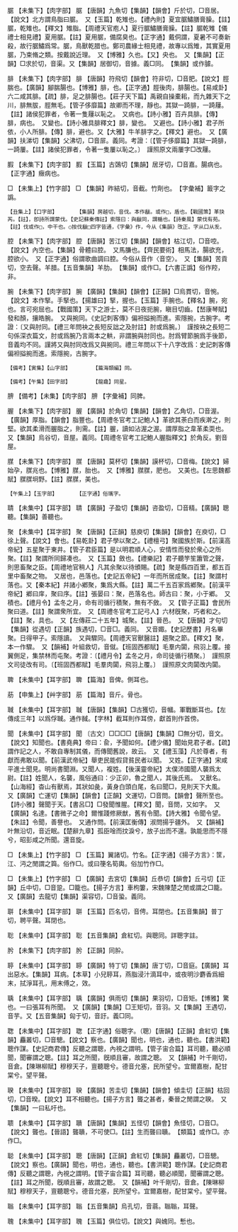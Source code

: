 <!-- { "loadSidebar": true } -->
腒	【未集下】【肉字部】	腒	【唐韻】九魚切【集韻】【韻會】斤於切，□音居。【說文】北方謂鳥脂曰腒。　又【玉篇】乾雉也。【禮內則】夏宜腒鱐膳膏臊。【註】腒，乾雉也。【釋文】雉脂。【周禮天官庖人】夏行腒鱐膳膏臊。【註】腒乾雉【儀禮士相見禮】夏用腒。【註】夏用腒，備腐臭也。【正字通】戴侗謂，夏暑不可奏新殺，故行腒鱐爲常。腒，鳥獸乾腊也。鄭司農緣士相見禮，故專以爲雉，其實夏用腒，乃束脩之類。按戴說近理。　又【博雅】久也。【又】央也。　又【集韻】【正韻】□求於切，音渠。又【集韻】居御切，音據。義□同。　【集韻】或作臄。

腓	【未集下】【肉字部】	腓	【唐韻】符飛切【韻會】符非切，□音肥。【說文】脛腨也。【廣韻】腳腨腸也。【博雅】腓，也。【正字通】脛後肉，腓腸也。【易咸卦】六二咸其腓。【疏】腓，足之腓腸也。【莊子天下篇】禹親自操橐耜，而九雜天下之川，腓無胈，脛無毛。【管子侈靡篇】故卿而不理，靜也。其獄一踦腓，一踦屨。【註】諸侯犯罪者，令著一隻屨以恥之。　又病也。【詩小雅】百卉具腓。【傳】腓，病也。　又變也。【詩小雅具腓釋文】腓，變也。　又避也。【詩小雅】君子所依，小人所腓。【傳】腓，避也。又【大雅】牛羊腓字之。【釋文】避也。　又【廣韻】扶涕切【集韻】父沸切，□音屝。義同。考證：〔【管子侈靡篇】其獄一踦腓，一踦屢。【註】諸侯犯罪者，令著一隻屢以恥之。〕　謹照原文兩屢字□改屨。 

腵	【未集下】【肉字部】	腵	【玉篇】古鵶切【集韻】居牙切，□音嘉。腸病也。【正字通】癥病也。

□	【未集上】【竹字部】	□	【集韻】昨結切，音截。竹劑也。　【字彙補】籖字之譌。

	【丑集上】【口字部】		【集韻】房越切，音伐。本作瞂。或作□，盾也。【戰國策】革抉芮。【註】，卽詩所謂蒙伐。【史記蘇秦傳註】索隱曰：與瞂同，謂楯也。【詩秦風】蒙伐有苑。【註】伐或作□，中干也。○按伐瞂□四字皆通，《字彙》作，今从《集韻》攺正。字从口从叐。

腔	【未集下】【肉字部】	腔	【唐韻】苦江切【集韻】【韻會】枯江切，□音啌。【說文】內空也。【集韻】骨體曰腔。　又馬膁也。【齊民要術】相馬法，腸欲充，腔欲小。　又【正字通】俗謂歌曲調曰腔。今俗从音作〈音空〉。　又【集韻】苦貢切，空去聲。羊腊。【五音集韻】羊肋。　【集韻】或作□。【六書正譌】俗作羫，非。

腕	【未集下】【肉字部】	腕	【廣韻】【集韻】【韻會】【正韻】□烏貫切，音惋。【說文】本作掔。手掔也。【揚雄曰】掔，握也。【玉篇】手腕也。【釋名】腕，宛也。言可宛屈也。【戰國策】天下之游士，莫不日夜扼腕，瞋目切齒。【嵆康琴賦】發和顏，攘皓腕。　又與捥同。《史記刺客傳》偏袒搤捥而進。索隱捥，古腕字。考證：〔又與肘同。【禮三年問袂之長短反詘之及肘註】肘或爲腕。〕　謹按袂之長短二句係深衣篇文，肘或爲腕乃言兩本之輁，非謂腕與肘同也。肘爲臂節腕爲手後節，音義均不同。謹將又與肘同改爲又與捥同。禮三年問以下十八字改爲：史記刺客傳偏袒搤捥而進。索隱捥，古腕字。 

	【備考】【寅集】【山字部】		【篇海類編】同。

	【備考】【午集】【田字部】		【龍龕】同星。

腗	【備考】【未集】【肉字部】	腗	【字彙補】同脾。

腛	【未集下】【肉字部】	腛	【廣韻】於角切【集韻】【韻會】乙角切，□音渥。【廣韻】厚脂。【韻會】脂豐也。【周禮冬官考工記鮑人】革欲其荼白而疾澣之，則堅。欲其柔滑而腛脂之，則需。【註】腛，讀如沾渥之渥。謂厚脂之韋革柔耎也。　又【集韻】烏谷切，音屋。義同。【周禮冬官考工記鮑人腛脂釋文】於角反。劉音屋。

腜	【未集下】【肉字部】	腜	【唐韻】莫杯切【集韻】謨杯切，□音梅。【說文】婦始孕，腜兆也。【博雅】腜，胎也。　又【博雅】腜腜，肥也。　又美也。【左思魏都賦】腜腜坰野。【註】腜腜，美也。

	【午集上】【玉字部】		【正字通】俗瓗字。

聙	【未集中】【耳字部】	聙	【廣韻】子盈切【集韻】咨盈切，□音精。【廣韻】聰聽。【集韻】善聽也。

聚	【未集中】【耳字部】	聚	【唐韻】【正韻】慈庾切【集韻】【韻會】在庾切，□徐上聲。【說文】會也。【易乾卦】君子學以聚之。【禮檀弓】聚國族於斯。【前漢高帝紀】五星聚于東井。【管子君臣篇】是以明君順人心，安情性而發於衆心之所聚。【註】聚謂所同歸凑也。　又【玉篇】斂也。【禮樂記】君子聽竽笙簫管之聲，則思畜聚之臣。【周禮地官稍人】凡其余聚以待頒賜。【疏】聚是縣四百里，都五百里中畜聚之物。　又居也，邑落也。【史記五帝紀】一年而所居成聚。【註】聚謂村落也。又【秦本紀】幷諸小鄕聚，集爲大縣。【註】萬二千五百家爲鄕聚。【前漢平帝紀】鄕曰庠，聚曰序。【註】張晏曰：聚，邑落名也。師古曰：聚，小于鄕。　又積也。【禮月令】孟冬之月，命有司循行積聚，無有不斂。　又【管子正篇】會民所聚曰道。【註】聚謂衆所宜。　又【周禮冬官考工記弓人】六材旣聚，巧者和之。【註】聚，具也。　又【左傳莊二十五年】城聚。【註】晉邑。　又【唐韻】才句切【集韻】從遇切【正韻】族遇切，□音□。義同。　又音娵。【史記歷書】月名畢聚。日得甲子。索隱讀。　又與驟同。【周禮天官獸醫註】趨聚之節。【釋文】聚，本一作驟。　又【韻補】叶組救切，音僦。【班固西都賦】毛羣内闐，飛羽上覆。接翼側足，集禁林而屯聚。考證：〔【禮月令】孟冬之月，命司徒循行積聚。〕　謹照原文司徒改有司。〔【班固西都賦】毛羣肉闐，飛羽上覆。〕　謹照原文肉闐改内闐。 

聛	【未集中】【耳字部】	聛	【篇海】音俾。側耳也。

荕	【申集上】【艸字部】	荕	【篇海】音斤。骨也。

聝	【未集中】【耳字部】	聝	【唐韻】【集韻】□古獲切，音幗。軍戰斷耳也。【左傳成三年】以爲俘聝。通作馘。【字林】截耳則作耳傍，獻首則作首傍。

聞	【未集中】【耳字部】	聞	〔古文〕□□□□【唐韻】【集韻】□無分切，音文。【說文】知聞也。【書堯典】帝曰：兪，予聞如何。【禮少儀】聞始見君子者。【疏】謂作記之人，不敢自專制其儀，而傳聞舊說，故云。　又【禮玉藻】凡於尊者，有獻而弗敢以聞。【前漢武帝紀】舉吏民能假貸貧民者以聞。　又姓。【正字通】宋咸平進士聞見。明尚書聞淵。又聞人，複姓。【後漢靈帝紀】太僕沛國聞人襲爲太尉。【註】姓聞人，名襲，風俗通曰：少正卯，魯之聞人，其後氏焉。　又獸名。【山海經】杳山有獸焉，其狀如彘，黃身白頭白尾，名曰聞□，見則天下大風。　又【廣韻】亡運切【集韻】【韻會】【正韻】文運切，□音問。【韻會】聲所至也。【詩小雅】聲聞于天。【書呂□】□發聞惟腥。【釋文】聞，音問，又如字。　又【廣韻】名達。【書微子之命】爾惟踐修厥猷，舊有令聞。【詩大雅】令聞令望。【朱註】令聞，善譽也。　又通作問。【前漢匡衡傳】淑問揚乎疆外。　又【韻補】叶無沿切，音近眠。【楚辭九章】孤臣唫而抆淚兮，放子出而不還。孰能思而不隱兮，昭彭咸之所聞。還音旋。

□	【未集上】【竹字部】	□	【玉篇】翼諸切。竹名。【正字通】《揚子方言》：筐，江、沔之閒謂之籅。俗作□。或曰箯名筍輿。俗加竹作□。

□	【未集上】【竹字部】	□	【廣韻】去宮切【集韻】丘恭切【韻會】丘弓切【正韻】丘中切，□音跫。□籠也。【揚子方言】車枸簍，宋魏陳楚之閒或謂之□籠。　又【廣韻】去龍切【集韻】渠容切，□音蛩。義同。

聠	【未集中】【耳字部】	聠	【玉篇】匹名切，音俜。耳閉也。【五音集韻】普丁切，聘平聲。耳閉也。

聡	【未集中】【耳字部】	聡	【五音集韻】倉紅切。與聰同。詳聰字註。

肹	【未集下】【肉字部】	肹	【正韻】同肸。

聤	【未集中】【耳字部】	聤	【廣韻】特丁切【集韻】唐丁切，□音庭。【廣韻】耳出惡水。【集韻】耳病。【本草】小兒聤耳，燕脂浸汁滴耳中，或夜明沙麝香爲細末，拭淨耳孔，用末傅之，效。

聥	【未集中】【耳字部】	聥	【廣韻】俱雨切【集韻】果羽切，□音矩。【博雅】驚也。一曰張耳有所聞。　又【廣韻】【集韻】□王矩切，音羽。又【集韻】王遇切，音芋。又【五音集韻】匈于切，音訏。義□同。

聦	【未集中】【耳字部】	聦	【正字通】俗聰字。（聰）【唐韻】【正韻】倉紅切【集韻】麤叢切，□音驄。【說文】察也。【廣韻】聞也，明也，通也，聽也。【書洪範】聰作謀。【史記商君傳】反聽之謂聰，內視之謂明。【管子宙合篇】耳司聽，聽必順聞，聞審謂之聰。【註】耳之所聞，旣順且審，故謂之聰。　又【韻補】叶千剛切，音倉。【陳琳柳賦】穆穆天子，亶聽聰兮。德音允塞，民所望兮。宜爾嘉樹，配甘棠兮。望平聲。

聧	【未集中】【耳字部】	聧	【廣韻】苦圭切【集韻】【韻會】傾圭切【正韻】枯回切，□音暌。【說文】耳不相聽也。【揚子方言】聾之甚者，秦晉之閒謂之聧。　又【集韻】一曰私吁也。

聩	【未集中】【耳字部】	聵	【唐韻】【集韻】五怪切【韻會】魚怪切，□音□。【說文】聾也。【晉語】聾聵，不可使□。【註】生而聾曰聵。　【類篇】或作□。亦作□。

聪	【未集中】【耳字部】	聰	【唐韻】【正韻】倉紅切【集韻】麤叢切，□音驄。【說文】察也。【廣韻】聞也，明也，通也，聽也。【書洪範】聰作謀。【史記商君傳】反聽之謂聰，內視之謂明。【管子宙合篇】耳司聽，聽必順聞，聞審謂之聰。【註】耳之所聞，旣順且審，故謂之聰。　又【韻補】叶千剛切，音倉。【陳琳柳賦】穆穆天子，亶聽聰兮。德音允塞，民所望兮。宜爾嘉樹，配甘棠兮。望平聲。

聬	【未集中】【耳字部】	聬	【五音集韻】烏孔切，音蓊。聬聬，耳聲。

聭	【未集中】【耳字部】	聭	【玉篇】俱位切。【說文】與媿同。慙也。

